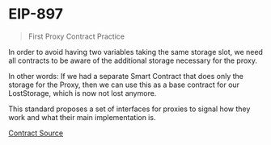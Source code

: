 # EIP-897

> First Proxy Contract Practice 

In order to avoid having two variables taking the same storage slot, we need all contracts to be aware of the additional storage necessary for the proxy. 

In other words: If we had a separate Smart Contract that does only the storage for the Proxy, then we can use this as a base contract for our LostStorage, which is now not lost anymore.

This standard proposes a set of interfaces for proxies to signal how they work and what their main implementation is.

[Contract Source](https://github.com/wdphan/betsu-contracts/tree/main/contracts)
